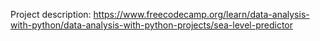 Project description: https://www.freecodecamp.org/learn/data-analysis-with-python/data-analysis-with-python-projects/sea-level-predictor
